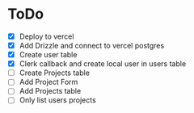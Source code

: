 # ToDo

- [X] Deploy to vercel
- [X] Add Drizzle and connect to vercel postgres
- [X] Create user table
- [X] Clerk callback and create local user in users table
- [ ] Create Projects table
- [ ] Add Project Form
- [ ] Add Projects table
- [ ] Only list users projects
